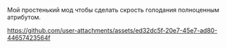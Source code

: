 Мой простенький мод чтобы сделать скрость голодания полноценным атрибутом.

https://github.com/user-attachments/assets/ed32dc5f-20e7-45e7-ad80-44657423564f

